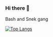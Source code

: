 ### Hi there 👋

Bash and Snek gang

[![Top Langs](https://github-readme-stats.vercel.app/api/top-langs/?username=kazandu&theme=discord_old_blurple)](https://github.com/anuraghazra/github-readme-stats)
